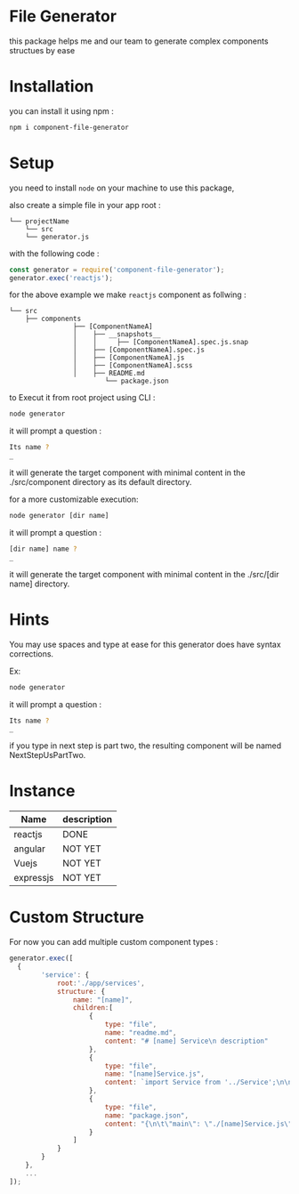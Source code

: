 # File Generator

this package helps me and our team to generate complex components structues by ease

# Installation

you can install it using npm :
```bash
npm i component-file-generator
```

# Setup

you need to install `node` on your machine to use this package,

also create a simple file in your app root :
```
└── projectName
    └── src
    └── generator.js
```

with the following code : 
```javascript
const generator = require('component-file-generator');
generator.exec('reactjs');
```

for the above example we make `reactjs` component as follwing :

```
└── src
    ├── components
				├── [ComponentNameA]
				│    ├── __snapshots__
				│    │     ├── [ComponentNameA].spec.js.snap
				│    ├── [ComponentNameA].spec.js
				│    ├── [ComponentNameA].js
				│    ├── [ComponentNameA].scss
				│    ├── README.md
						└── package.json
```

to Execut it from root project using CLI :

```bash
node generator
```
it will prompt a question :
```bash
Its name ?
_
```
it will generate the target component with minimal content in the ./src/component directory as its default directory.

for a more customizable execution:

```bash
node generator [dir name]
```
it will prompt a question :
```bash
[dir name] name ?
_
```
it will generate the target component with minimal content in the ./src/[dir name] directory.

# Hints

You may use spaces and type at ease for this generator does have syntax corrections.

Ex:
```bash
node generator
```
it will prompt a question :
```bash
Its name ?
_
```
if you type in next step is part two, the resulting component will be named NextStepUsPartTwo.

# Instance

|  Name       |   description |
|  ----       |   ----        |
|  reactjs    |   DONE        |
|  angular    |   NOT YET     |
|  Vuejs      |   NOT YET     |
|  expressjs  |   NOT YET     |

# Custom Structure

For now you can add multiple custom component types :
```javascript
generator.exec([
  {
		'service': {
			root:'./app/services',
			structure: {
				name: "[name]",
				children:[
					{
						type: "file",
						name: "readme.md",
						content: "# [name] Service\n description"
					},
					{
						type: "file",
						name: "[name]Service.js",
						content: `import Service from '../Service';\n\nexport default class [name] {\n\t// instruction\n\t}\n}\n`
					},
					{
						type: "file",
						name: "package.json",
						content: "{\n\t\"main\": \"./[name]Service.js\"\n}"
					}
				]
			}
		}
	},
	...
]);
```
